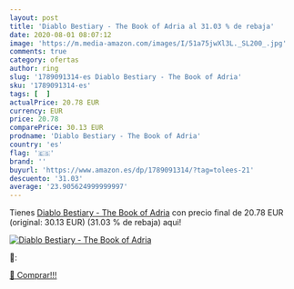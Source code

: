 ```yaml
---
layout: post
title: 'Diablo Bestiary - The Book of Adria al 31.03 % de rebaja'
date: 2020-08-01 08:07:12
image: 'https://m.media-amazon.com/images/I/51a75jwXl3L._SL200_.jpg'
comments: true
category: ofertas
author: ring
slug: '1789091314-es Diablo Bestiary - The Book of Adria'
sku: '1789091314-es'
tags: [  ]
actualPrice: 20.78 EUR
currency: EUR
price: 20.78
comparePrice: 30.13 EUR
prodname: 'Diablo Bestiary - The Book of Adria'
country: 'es'
flag: '🇪🇸'
brand: ''
buyurl: 'https://www.amazon.es/dp/1789091314/?tag=tolees-21'
descuento: '31.03'
average: '23.905624999999997'
---
```


Tienes [Diablo Bestiary - The Book of Adria](https://www.amazon.es/dp/1789091314/?tag=tolees-21) con precio final de  20.78 EUR (original: 30.13 EUR) (31.03 %  de rebaja) aqui!

[![Diablo Bestiary - The Book of Adria](https://m.media-amazon.com/images/I/51a75jwXl3L._SL200_.jpg)](https://www.amazon.es/dp/1789091314/?tag=tolees-21)

🔎:


[🛒 Comprar!!!](https://www.amazon.es/dp/1789091314/?tag=tolees-21)
